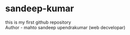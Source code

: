 # sandeep-kumar
this is my first github repository 
<br>
Author - mahto sandeep upendrakumar (web decvelopar)
